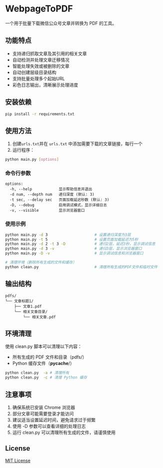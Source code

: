 # WebpageToPDF

一个用于批量下载微信公众号文章并转换为 PDF 的工具。

## 功能特点

- 支持递归抓取文章及其引用的相关文章
- 自动检测并处理文章迁移情况
- 智能处理失效或被删除的文章
- 自动创建层级目录结构
- 支持批量处理多个起始URL
- 彩色日志输出，清晰展示处理进度

## 安装依赖

```bash
pip install -r requirements.txt
```

## 使用方法

1. 创建`urls.txt`并在 `urls.txt` 中添加需要下载的文章链接，每行一个
2. 运行程序：

```bash
python main.py [options]
```

### 命令行参数

```
options:
  -h, --help            显示帮助信息并退出
  -d num, --depth num   递归深度 (默认: 3)
  -t sec, --delay sec   页面加载延迟秒数 (默认: 3)
  -D, --debug           启用调试模式，显示详细日志
  -v, --visible         显示浏览器窗口
```

### 使用示例

```bash
python main.py -d 3                     # 设置递归深度为3层
python main.py -t 5                     # 设置页面加载延迟为5秒
python main.py -d 2 -t 3 -D             # 递归2层，延迟3秒，显示调试信息
python main.py -d 3 -v                  # 递归3层，显示浏览器窗口
python main.py -D -v                    # 显示调试信息和浏览器窗口

# 清理环境（删除所有生成的文件和缓存）
python clean.py                         # 清理所有生成的PDF文件和临时文件
```

## 输出结构

```
pdfs/
└── 文章标题1/
    ├── 文章1.pdf
    └── 相关文章目录/
        └── 相关文章.pdf
```

## 环境清理

使用 clean.py 脚本可以清理以下内容：
- 所有生成的 PDF 文件和目录（pdfs/）
- Python 缓存文件（__pycache__/）


```bash
python clean.py  -a # 清理所有
python clean.py  -c # 清理 Python 缓存
```

## 注意事项

1. 确保系统已安装 Chrome 浏览器
2. 部分文章可能需要登录才能访问
3. 建议适当设置延迟时间，避免请求过于频繁
4. 使用 -D 参数可以查看详细的处理日志
5. 运行 clean.py 可以清理所有生成的文件，请谨慎使用



## License

[MIT License](LICENSE)
